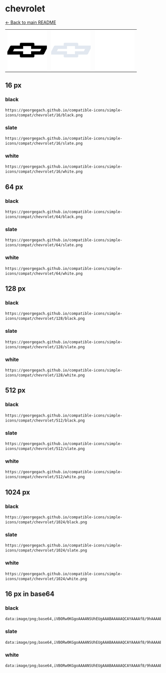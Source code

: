 # chevrolet

[← Back to main README](../../README.md)

<table><tr>
  <td><img src="./128/black.png" width="128" alt="chevrolet black icon" /></td>
  <td><img src="./128/slate.png" width="128" alt="chevrolet slate icon" /></td>
  <td><img src="./128/white.png" width="128" alt="chevrolet white icon" /></td>
</tr></table>

## 16 px

### black
```
https://georgegach.github.io/compatible-icons/simple-icons/compat/chevrolet/16/black.png
```

### slate
```
https://georgegach.github.io/compatible-icons/simple-icons/compat/chevrolet/16/slate.png
```

### white
```
https://georgegach.github.io/compatible-icons/simple-icons/compat/chevrolet/16/white.png
```

## 64 px

### black
```
https://georgegach.github.io/compatible-icons/simple-icons/compat/chevrolet/64/black.png
```

### slate
```
https://georgegach.github.io/compatible-icons/simple-icons/compat/chevrolet/64/slate.png
```

### white
```
https://georgegach.github.io/compatible-icons/simple-icons/compat/chevrolet/64/white.png
```

## 128 px

### black
```
https://georgegach.github.io/compatible-icons/simple-icons/compat/chevrolet/128/black.png
```

### slate
```
https://georgegach.github.io/compatible-icons/simple-icons/compat/chevrolet/128/slate.png
```

### white
```
https://georgegach.github.io/compatible-icons/simple-icons/compat/chevrolet/128/white.png
```

## 512 px

### black
```
https://georgegach.github.io/compatible-icons/simple-icons/compat/chevrolet/512/black.png
```

### slate
```
https://georgegach.github.io/compatible-icons/simple-icons/compat/chevrolet/512/slate.png
```

### white
```
https://georgegach.github.io/compatible-icons/simple-icons/compat/chevrolet/512/white.png
```

## 1024 px

### black
```
https://georgegach.github.io/compatible-icons/simple-icons/compat/chevrolet/1024/black.png
```

### slate
```
https://georgegach.github.io/compatible-icons/simple-icons/compat/chevrolet/1024/slate.png
```

### white
```
https://georgegach.github.io/compatible-icons/simple-icons/compat/chevrolet/1024/white.png
```

## 16 px in base64

### black
```
data:image/png;base64,iVBORw0KGgoAAAANSUhEUgAAABAAAAAQCAYAAAAf8/9hAAAABmJLR0QA/wD/AP+gvaeTAAAAjklEQVQ4je3QuwkCURCF4W+XRexAMDE0NLYCK7AJA8vZKmxAMNXACkw2EBYfFewiIiY3uPhAbmC2BwZmmH+YOUOnv6lG+xL1JzBDD2uMQg5DrLAL9RRznKLZO9oCywCcsYmAEvuQb9FEvTEmuORY4IFrgsUBcpQZDuijiIBfFm44YvZtQ+X9iVXChZ1S9ATCUSDNzUUZhAAAAABJRU5ErkJggg==
```

### slate
```
data:image/png;base64,iVBORw0KGgoAAAANSUhEUgAAABAAAAAQCAYAAAAf8/9hAAAABmJLR0QA/wD/AP+gvaeTAAAAzklEQVQ4je2QPUpDARCEv1lCsAkJGIg/ISksLK1zAk/gJSw8Tk7hBQRbLdIHbCyMP8kDhTwsFJEdi0gkGPCBbb5ydpnZWdjwb7ROnMzmD6D2qurn3k6r+8tgPHa9sV1eAH3k+mJXe1Kcp329SPEAOEF+WtolnxHxXmu0yzOSgcVUyeX3GOxhf7c5AphMyyvIN7zMPZQ4SucsbJ8qSJmicvFQBxOShrovypvM3FJQ+6n7RwXHB/ju9aV5vP6JxfwWa3/1W37sdVoHla/cUJ0vO8hTANjSsHQAAAAASUVORK5CYII=
```

### white
```
data:image/png;base64,iVBORw0KGgoAAAANSUhEUgAAABAAAAAQCAYAAAAf8/9hAAAABmJLR0QA/wD/AP+gvaeTAAAAnklEQVQ4je3PTwpBcRTF8c9PkgUoJWVoaGwFVmATBpZjFTagTBlYgYmBkj9l7iW5Jm/wekQy9a07uOeee7qXPz+TXokRsUOjJJ9TSu2ngIioYYYOarnewhTLvO9jiH1h94asinFuOGBeMExSSqv8ogUuhVkXPRwrGOGO05tXyzRRwSRFxBp1VAuGTy9cscXgZXxEbCIiK9Xmiwv/fMMDgRY7DsCwsRoAAAAASUVORK5CYII=
```

